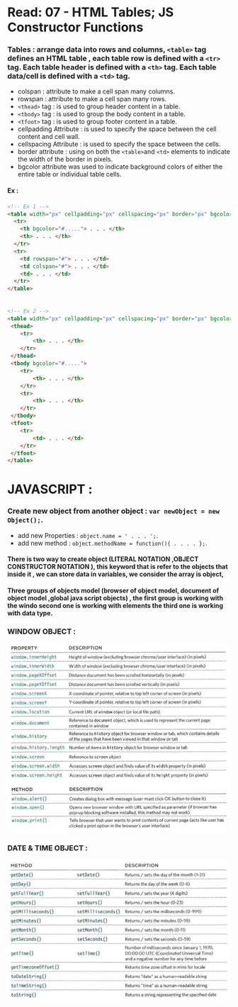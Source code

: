 # Read: 07 - HTML Tables; JS Constructor Functions

### Tables : arrange data into rows and columns, `<table>` tag defines an HTML table , each table row is defined with a `<tr>` tag. Each table header is defined with a `<th>` tag. Each table data/cell is defined with a `<td>` tag.
* colspan : attribute to make a cell span many columns.
* rowspan : attribute to make a cell span many rows.
* `<thead>` tag : is used to group header content in a table.
* `<tbody>` tag : is used to group the body content in a table.
* `<tfoot>` tag : is used to group footer content in a table.
* cellpadding Attribute : is used to specify the space between the cell content and cell wall.
* cellspacing Attribute : is used to specify the space between the cells.
* border attribute : using on both the `<table>`and `<td>` elements to indicate the width of  the border in pixels.
* bgcolor attribute was used  to indicate background colors  of either the entire table or  individual table cells.

#### Ex :
```HTML
<!-- Ex 1 -->
<table width="px" cellpadding="px" cellspacing="px" border="px" bgcolor="#.....">
  <tr>
    <th bgcolor="#....."> . . . </th>
    <th> . . . </th>
  </tr>
  <tr>
    <td rowspan="#"> . . . </td>
    <td colspan="#"> . . . </td>
    <td> . . . </td>
  </tr>
</table>


<!-- Ex 2 -->
<table width="px" cellpadding="px" cellspacing="px" border="px" bgcolor="#.....">
 <thead>
 	<tr>
 		<th> . . . </th>
 	</tr>
 </thead>
 <tbody bgcolor="#.....">
 	<tr>
 		<th> . . . </th>
 	</tr>
 	<tr>
 		<th> . . . </th>
 	</tr>
 </tbody>
 <tfoot>
 	<tr>
 		<td> . . . </td>
 	</tr>
 </tfoot>
</table>
```

# JAVASCRIPT :

### Create new object from another object : `var newObject = new Object();`.
* add new Properties : `object.name = ' . . . ';`.
* add new method : `object.methodName = function(){ . . . . };`.

#### There is two way to create object (LITERAL NOTATION ,OBJECT CONSTRUCTOR NOTATION ), this keyword that is refer to the objects that inside it , we can store data in variables, we consider the array is object,

#### Three groups of objects model (browser of object model, document of object model ,global java script objects) , the first group is working with the windo second one is working with elements the third one is working with data type.

### WINDOW OBJECT :

![ WINDOW OBJECT ](../img/WINDOW-OBJECT.PNG)

### DATE & TIME OBJECT :

![ DATE & TIME OBJECT ](../img/DATE&TIME-OBJECT.PNG)
